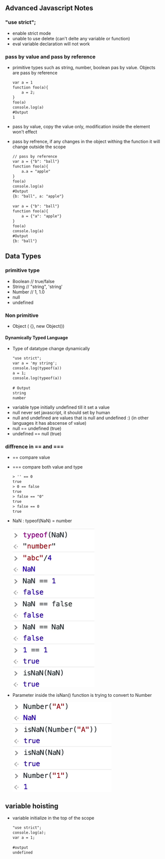 
## Advanced Javascript Notes

### "use strict";

* enable strict mode
* unable to use delete (can't delte any variable or function)
* eval variable declaration will not work

### pass by value and pass by reference

* primitive types such as string, number, boolean pas by value. Objects are pass by reference
    ```
    var a = 1
    function foo(a){
        a = 2;
    }
    foo(a)
    console.log(a)
    #Output
    1
    ```
* pass by value, copy the value only, modification inside the element won't effect
* pass by refrence, if any changes in the object withing the function it will change outside the scope

    ```
    // pass by reference
    var a = {"b": "ball"}
    function foo(a){
        a.a = "apple"
    }
    foo(a)
    console.log(a)
    #Output
    {b: "ball", a: "apple"}

    var a = {"b": "ball"}
    function foo(a){
        a = {"a": "apple"}
    }
    foo(a)
    console.log(a)
    #Output
    {b: "ball"}
    
    ```

## Data Types

### primitive type
* Boolean // true/false
* String // "string", 'string'
* Number // 1, 1.0
* null 
* undefined
### Non primitive
* Object ( {}, new Object())

#### Dynamically Typed Language
* Type of datatype change dynamically
    ```
    "use strict";
    var a = 'my string';
    console.log(typeof(a))
    a = 1;
    console.log(typeof(a))
    
    # Output
    string
    number
    ```
* variable type initially undefined till it set a value
* null never set javascript, it should set by human
* null and undefined are values that is null and undefined :) (in other languages it has abscense of value)
* null == undefined (true)
* undefined == null (true)

### diffrence in == and ===
* == compare value
* === compare both value and type

    ```
    > '' == 0
    true
    > 0 == false
    true
    > false == "0"
    true
    > false == 0
    true
    ```
* NaN : typeof(NaN) =  number

    ![Nan](javascript_img/Nan.png)   
* Parameter inside the isNan() function is trying to convert to Number

    ![Nan](javascript_img/nan2.png)


## variable hoisting
* variable initialize in the top of the scope
     ```
     "use strict";
     console.log(a);
     var a = 1;
     
     #output
     undefined
     ```